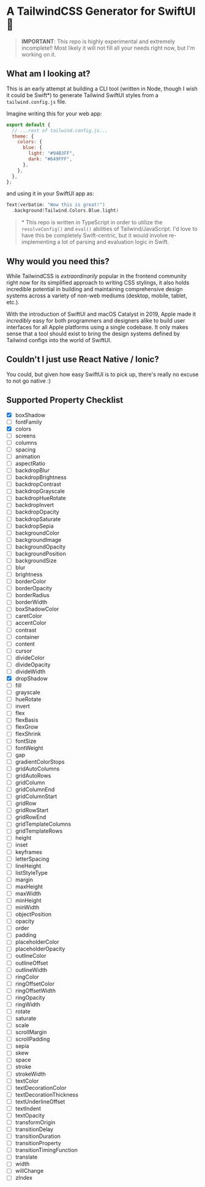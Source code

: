 # A TailwindCSS Generator for SwiftUI :art:

> **IMPORTANT**: This repo is highly experimental and extremely incomplete!! Most likely it will not fill all your needs right now, but I'm working on it.

## What am I looking at?

This is an early attempt at building a CLI tool (written in Node, though I wish it could be Swift\*) to generate Tailwind SwiftUI styles from a `tailwind.config.js` file.

Imagine writing this for your web app:

```js
export default {
  // ...rest of tailwind.config.js...
  theme: {
    colors: {
      blue: {
        light: "#94B3FF",
        dark: "#649FFF",
      },
    },
  },
};
```

and using it in your SwiftUI app as:

```swift
Text(verbatim: "Wow this is great!")
  .background(Tailwind.Colors.Blue.light)
```

> \* This repo is written in TypeScript in order to utilize the `resolveConfig()` and `eval()` abilities of Tailwind/JavaScript. I'd love to have this be completely Swift-centric, but it would involve re-implementing a lot of parsing and evaluation logic in Swift.

## Why would you need this?

While TailwindCSS is _extraordinarily_ popular in the frontend community right now for its simplified approach to writing CSS stylings, it also holds incredible potential in building and maintaining comprehensive design systems across a variety of non-web mediums (desktop, mobile, tablet, etc.).

With the introduction of SwiftUI and macOS Catalyst in 2019, Apple made it _incredibly_ easy for both programmers and designers alike to build user interfaces for all Apple platforms using a single codebase. It only makes sense that a tool should exist to bring the design systems defined by Tailwind configs into the world of SwiftUI.

## Couldn't I just use React Native / Ionic?

You could, but given how easy SwiftUI is to pick up, there's really no excuse to not go native :)

## Supported Property Checklist

- [x] boxShadow
- [ ] fontFamily
- [x] colors
- [ ] screens
- [ ] columns
- [ ] spacing
- [ ] animation
- [ ] aspectRatio
- [ ] backdropBlur
- [ ] backdropBrightness
- [ ] backdropContrast
- [ ] backdropGrayscale
- [ ] backdropHueRotate
- [ ] backdropInvert
- [ ] backdropOpacity
- [ ] backdropSaturate
- [ ] backdropSepia
- [ ] backgroundColor
- [ ] backgroundImage
- [ ] backgroundOpacity
- [ ] backgroundPosition
- [ ] backgroundSize
- [ ] blur
- [ ] brightness
- [ ] borderColor
- [ ] borderOpacity
- [ ] borderRadius
- [ ] borderWidth
- [ ] boxShadowColor
- [ ] caretColor
- [ ] accentColor
- [ ] contrast
- [ ] container
- [ ] content
- [ ] cursor
- [ ] divideColor
- [ ] divideOpacity
- [ ] divideWidth
- [x] dropShadow
- [ ] fill
- [ ] grayscale
- [ ] hueRotate
- [ ] invert
- [ ] flex
- [ ] flexBasis
- [ ] flexGrow
- [ ] flexShrink
- [ ] fontSize
- [ ] fontWeight
- [ ] gap
- [ ] gradientColorStops
- [ ] gridAutoColumns
- [ ] gridAutoRows
- [ ] gridColumn
- [ ] gridColumnEnd
- [ ] gridColumnStart
- [ ] gridRow
- [ ] gridRowStart
- [ ] gridRowEnd
- [ ] gridTemplateColumns
- [ ] gridTemplateRows
- [ ] height
- [ ] inset
- [ ] keyframes
- [ ] letterSpacing
- [ ] lineHeight
- [ ] listStyleType
- [ ] margin
- [ ] maxHeight
- [ ] maxWidth
- [ ] minHeight
- [ ] minWidth
- [ ] objectPosition
- [ ] opacity
- [ ] order
- [ ] padding
- [ ] placeholderColor
- [ ] placeholderOpacity
- [ ] outlineColor
- [ ] outlineOffset
- [ ] outlineWidth
- [ ] ringColor
- [ ] ringOffsetColor
- [ ] ringOffsetWidth
- [ ] ringOpacity
- [ ] ringWidth
- [ ] rotate
- [ ] saturate
- [ ] scale
- [ ] scrollMargin
- [ ] scrollPadding
- [ ] sepia
- [ ] skew
- [ ] space
- [ ] stroke
- [ ] strokeWidth
- [ ] textColor
- [ ] textDecorationColor
- [ ] textDecorationThickness
- [ ] textUnderlineOffset
- [ ] textIndent
- [ ] textOpacity
- [ ] transformOrigin
- [ ] transitionDelay
- [ ] transitionDuration
- [ ] transitionProperty
- [ ] transitionTimingFunction
- [ ] translate
- [ ] width
- [ ] willChange
- [ ] zIndex
